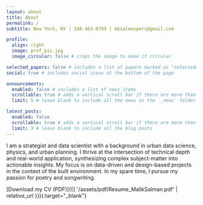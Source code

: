 ```yaml
---
layout: about
title: About
permalink: /
subtitle: New York, NY | 248-463-0799 | mksalmanpers@gmail.com

profile:
  align: right
  image: prof_pic.jpg
  image_circular: false # crops the image to make it circular

selected_papers: false # includes a list of papers marked as "selected={true}"
social: true # includes social icons at the bottom of the page

announcements:
  enabled: false # includes a list of news items
  scrollable: true # adds a vertical scroll bar if there are more than 3 news items
  limit: 5 # leave blank to include all the news in the `_news` folder

latest_posts:
  enabled: false
  scrollable: true # adds a vertical scroll bar if there are more than 3 new posts items
  limit: 3 # leave blank to include all the blog posts
---
```


I am a strategist and data scientist with a background in urban data science, physics, and urban planning. I thrive at the intersection of technical depth and real-world application, synthesizing complex subject-matter into actionable insights. My focus is on data-driven and design-based projects in the context of the built environment. In my spare time, I pursue my passion for poetry and songwriting.

[Download my CV (PDF)]({{ '/assets/pdf/Resume_MalikSalman.pdf' | relative_url }}){:target="_blank"}

<!-- Link to your social media connections, too. This theme is set up to use [Font Awesome icons](https://fontawesome.com/) and [Academicons](https://jpswalsh.github.io/academicons/), like the ones below. Add your Facebook, Twitter, LinkedIn, Google Scholar, or just disable all of them. -->
